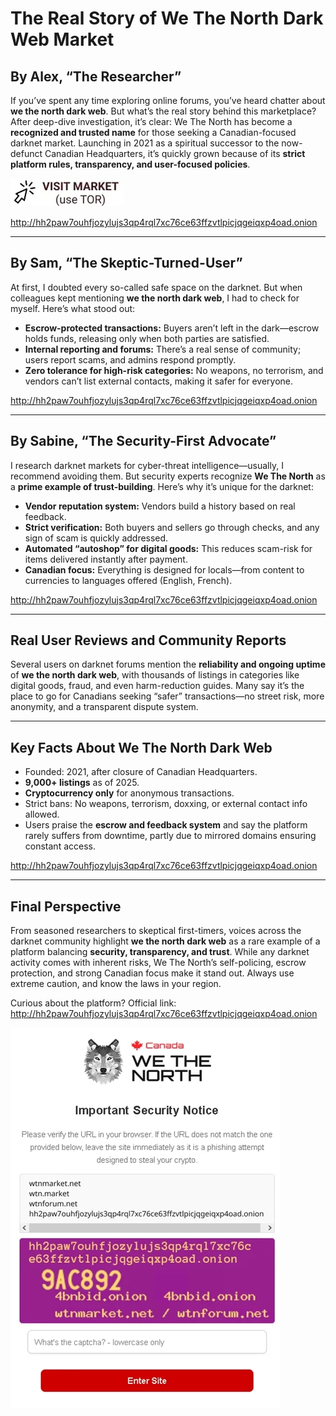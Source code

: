 # The Real Story of We The North Dark Web Market

## By Alex, “The Researcher”
If you’ve spent any time exploring online forums, you’ve heard chatter about **we the north dark web**. But what’s the real story behind this marketplace? After deep-dive investigation, it’s clear: We The North has become a **recognized and trusted name** for those seeking a Canadian-focused darknet market. Launching in 2021 as a spiritual successor to the now-defunct Canadian Headquarters, it’s quickly grown because of its **strict platform rules, transparency, and user-focused policies**.


[![img](/static/sidebar.webp)](http://hh2paw7ouhfjozylujs3qp4rql7xc76ce63ffzvtlpicjqgeiqxp4oad.onion)

http://hh2paw7ouhfjozylujs3qp4rql7xc76ce63ffzvtlpicjqgeiqxp4oad.onion

---

## By Sam, “The Skeptic-Turned-User”
At first, I doubted every so-called safe space on the darknet. But when colleagues kept mentioning **we the north dark web**, I had to check for myself. Here’s what stood out:

- **Escrow-protected transactions:** Buyers aren’t left in the dark—escrow holds funds, releasing only when both parties are satisfied.
- **Internal reporting and forums:** There’s a real sense of community; users report scams, and admins respond promptly.
- **Zero tolerance for high-risk categories:** No weapons, no terrorism, and vendors can’t list external contacts, making it safer for everyone.

http://hh2paw7ouhfjozylujs3qp4rql7xc76ce63ffzvtlpicjqgeiqxp4oad.onion

---

## By Sabine, “The Security-First Advocate”
I research darknet markets for cyber-threat intelligence—usually, I recommend avoiding them. But security experts recognize **We The North** as a **prime example of trust-building**. Here’s why it’s unique for the darknet:

- **Vendor reputation system:** Vendors build a history based on real feedback.
- **Strict verification:** Both buyers and sellers go through checks, and any sign of scam is quickly addressed.
- **Automated “autoshop” for digital goods:** This reduces scam-risk for items delivered instantly after payment.
- **Canadian focus:** Everything is designed for locals—from content to currencies to languages offered (English, French).

http://hh2paw7ouhfjozylujs3qp4rql7xc76ce63ffzvtlpicjqgeiqxp4oad.onion

---

## Real User Reviews and Community Reports
Several users on darknet forums mention the **reliability and ongoing uptime** of **we the north dark web**, with thousands of listings in categories like digital goods, fraud, and even harm-reduction guides. Many say it’s the place to go for Canadians seeking “safer” transactions—no street risk, more anonymity, and a transparent dispute system.

---

## Key Facts About We The North Dark Web
- Founded: 2021, after closure of Canadian Headquarters.
- **9,000+ listings** as of 2025.
- **Cryptocurrency only** for anonymous transactions.
- Strict bans: No weapons, terrorism, doxxing, or external contact info allowed.
- Users praise the **escrow and feedback system** and say the platform rarely suffers from downtime, partly due to mirrored domains ensuring constant access.

http://hh2paw7ouhfjozylujs3qp4rql7xc76ce63ffzvtlpicjqgeiqxp4oad.onion

---

## Final Perspective
From seasoned researchers to skeptical first-timers, voices across the darknet community highlight **we the north dark web** as a rare example of a platform balancing **security, transparency, and trust**. While any darknet activity comes with inherent risks, We The North’s self-policing, escrow protection, and strong Canadian focus make it stand out. Always use extreme caution, and know the laws in your region.

Curious about the platform?
Official link: http://hh2paw7ouhfjozylujs3qp4rql7xc76ce63ffzvtlpicjqgeiqxp4oad.onion


[![img](/static/selection.webp)](http://hh2paw7ouhfjozylujs3qp4rql7xc76ce63ffzvtlpicjqgeiqxp4oad.onion)
